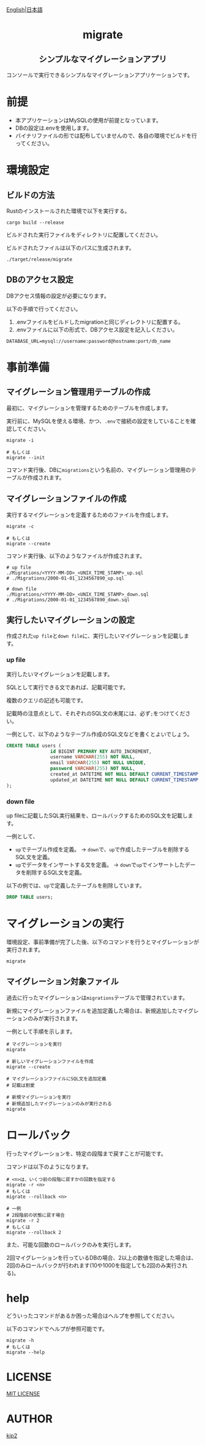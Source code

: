 [English](README.md)|[日本語](README-ja.md)

<h1 align="center"> migrate </h1>

<h2 align="center"> シンプルなマイグレーションアプリ </h2>

コンソールで実行できるシンプルなマイグレーションアプリケーションです。

# 前提

- 本アプリケーションはMySQLの使用が前提となっています。
- DBの設定は.envを使用します。
- バイナリファイルの形では配布していませんので、各自の環境でビルドを行ってください。

# 環境設定

## ビルドの方法

Rustのインストールされた環境で以下を実行する。

```shell
cargo build --release
```

ビルドされた実行ファイルをディレクトリに配置してください。

ビルドされたファイルは以下のパスに生成されます。

```shell
./target/release/migrate
```

## DBのアクセス設定

DBアクセス情報の設定が必要になります。

以下の手順で行ってください。

1. .envファイルをビルドしたmigrationと同じディレクトリに配置する。
2. .envファイルに以下の形式で、DBアクセス設定を記入しください。

```env
DATABASE_URL=mysql://username:password@hostname:port/db_name
```

# 事前準備

## マイグレーション管理用テーブルの作成

最初に、マイグレーションを管理するためのテーブルを作成します。

実行前に、MySQLを使える環境、かつ、`.env`で接続の設定をしていることを確認してください。

```shell
migrate -i

# もしくは
migrate --init
```

コマンド実行後、DBに`migrations`という名前の、マイグレーション管理用のテーブルが作成されます。

## マイグレーションファイルの作成

実行するマイグレーションを定義するためのファイルを作成します。

```shell
migrate -c

# もしくは
migrate --create
```

コマンド実行後、以下のようなファイルが作成されます。

```shell
# up file
./Migrations/<YYYY-MM-DD>_<UNIX_TIME_STAMP>_up.sql
# ./Migrations/2000-01-01_1234567890_up.sql

# down file
./Migrations/<YYYY-MM-DD>_<UNIX_TIME_STAMP>_down.sql
# ./Migrations/2000-01-01_1234567890_down.sql
```

## 実行したいマイグレーションの設定

作成された`up file`と`down file`に、実行したいマイグレーションを記載します。

### up file

実行したいマイグレーションを記載します。

SQLとして実行できる文であれば、記載可能です。

複数のクエリの記述も可能です。

記載時の注意点として、それぞれのSQL文の末尾には、必ず`;`をつけてください。

一例として、以下のようなテーブル作成のSQL文などを書くとよいでしょう。

```sql
CREATE TABLE users (
                id BIGINT PRIMARY KEY AUTO_INCREMENT,
                username VARCHAR(255) NOT NULL,
                email VARCHAR(255) NOT NULL UNIQUE,
                password VARCHAR(255) NOT NULL,
                created_at DATETIME NOT NULL DEFAULT CURRENT_TIMESTAMP,
                updated_at DATETIME NOT NULL DEFAULT CURRENT_TIMESTAMP ON UPDATE CURRENT_TIMESTAMP
);
```

### down file

up fileに記載したSQL実行結果を、ロールバックするためのSQL文を記載します。

一例として、

- `up`でテーブル作成を定義。 -> `down`で、`up`で作成したテーブルを削除するSQL文を定義。
- `up`でデータをインサートする文を定義。 -> `down`で`up`でインサートしたデータを削除するSQL文を定義。

以下の例では、`up`で定義したテーブルを削除しています。

```sql
DROP TABLE users;
```

# マイグレーションの実行

環境設定、事前準備が完了した後、以下のコマンドを行うとマイグレーションが実行されます。

```shell
migrate
```

## マイグレーション対象ファイル

過去に行ったマイグレーションは`migrations`テーブルで管理されています。

新規にマイグレーションファイルを追加定義した場合は、新規追加したマイグレーションのみが実行されます。

一例として手順を示します。

```shell
# マイグレーションを実行
migrate

# 新しいマイグレーションファイルを作成
migrate --create

# マイグレーションファイルにSQL文を追加定義
# 記載は割愛

# 新規マイグレーションを実行
# 新規追加したマイグレーションのみが実行される
migrate
```

# ロールバック

行ったマイグレーションを、特定の段階まで戻すことが可能です。

コマンドは以下のようになります。

```shell
# <n>は、いくつ前の段階に戻すかの回数を指定する
migrate -r <n>
# もしくは
migrate --rollback <n>

# 一例
# 2段階前の状態に戻す場合
migrate -r 2
# もしくは
migrate --rollback 2
```

また、可能な回数のロールバックのみを実行します。

2回マイグレーションを行っているDBの場合、2以上の数値を指定した場合は、2回のみロールバックが行われます(10や1000を指定しても2回のみ実行される)。

# help

どういったコマンドがあるか困った場合はヘルプを参照してください。

以下のコマンドでヘルプが参照可能です。

```shell
migrate -h
# もしくは
migrate --help
```

# LICENSE

[MIT LICENSE](https://github.com/kip2/sqcr/blob/main/LICENSE)

# AUTHOR

[kip2](https://github.com/kip2)
